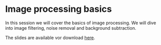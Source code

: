 # Image processing basics

In this session we will cover the basics of image processing. We will dive into image filtering, noise removal and background subtraction.

The slides are available vor download [here](BIDS_Image_Processing_Basics.pdf).


